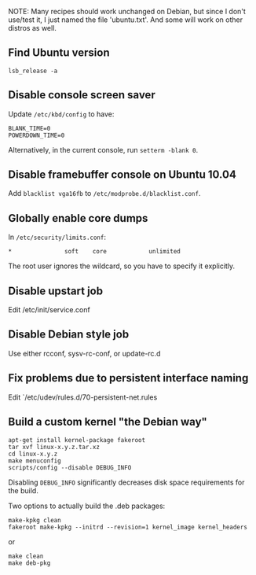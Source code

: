 NOTE: Many recipes should work unchanged on Debian, but since I don't use/test
      it, I just named the file 'ubuntu.txt'. And some will work on other
      distros as well.


Find Ubuntu version
-------------------

    lsb_release -a


Disable console screen saver
----------------------------

Update `/etc/kbd/config` to have:

    BLANK_TIME=0
    POWERDOWN_TIME=0

Alternatively, in the current console, run `setterm -blank 0`.


Disable framebuffer console on Ubuntu 10.04
-------------------------------------------

Add `blacklist vga16fb` to `/etc/modprobe.d/blacklist.conf`.


Globally enable core dumps
--------------------------

In `/etc/security/limits.conf`:

    *               soft    core            unlimited

The root user ignores the wildcard, so you have to specify it explicitly.


Disable upstart job
-------------------

Edit /etc/init/service.conf


Disable Debian style job
------------------------

Use either rcconf, sysv-rc-conf, or update-rc.d


Fix problems due to persistent interface naming
-----------------------------------------------

Edit `/etc/udev/rules.d/70-persistent-net.rules


Build a custom kernel "the Debian way"
--------------------------------------

    apt-get install kernel-package fakeroot
    tar xvf linux-x.y.z.tar.xz
    cd linux-x.y.z
    make menuconfig
    scripts/config --disable DEBUG_INFO

Disabling `DEBUG_INFO` significantly decreases disk space requirements for the
build.

Two options to actually build the .deb packages:

    make-kpkg clean
    fakeroot make-kpkg --initrd --revision=1 kernel_image kernel_headers

or

    make clean
    make deb-pkg

